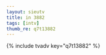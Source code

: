 ```yaml
--- 
layout: sieutv
title: in 3882
tags: [intv]
thumb_re: q7t13882
---
```

{% include tvadv key="q7t13882" %} 
